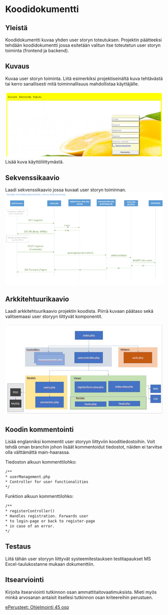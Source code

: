 # Koodidokumentti

## Yleistä
Koodidokumentti kuvaa yhden user storyn toteutuksen. Projektin päätteeksi tehdään koodidokumentti jossa esitetään valitun itse toteutetun user storyn toiminta (frontend ja backend).

## Kuvaus
Kuvaa user storyn toiminta. Liitä esimerkiksi projektiseinältä kuva tehtävästä tai kerro sanallisesti mitä toiminnallisuus mahdollistaa käyttäjälle.

![Kuva käyttöliittymästä](./kuvat/ui_example.png)
Lisää kuva käyttöliittymästä.

## Sekvenssikaavio
Laadi sekvenssikaavio jossa kuvaat user storyn toiminnan.
![Sekvenssikaavio](./kuvat/sekvenssi_example.png)

## Arkkitehtuurikaavio
Laadi arkkitehtuurikaavio projektin koodista. Piirrä kuvaan päätaso sekä valitsemaasi user storyyn liittyvät komponentit.

![Arkkitehtuurikaavio](./kuvat/arkkitehtuuri_example.png)

## Koodin kommentointi
Lisää englanniksi kommentit user storyyn liittyviin kooditiedostoihin. Voit tehdä oman branchin johon lisäät kommentoidut tiedostot, näiden ei tarvitse olla välttämättä main-haarassa.

Tiedoston alkuun kommenttilohko:

    /**
    * userManagement.php
    * Controller for user functionalities
    */

Funktion alkuun kommenttilohko:

    /**
    * registerController()
    * Handles registration. Forwards user
    * to login-page or back to register-page
    * in case of an error.
    */

## Testaus
Liitä tähän user storyyn liittyvät systeemitestauksen testitapaukset MS Excel-taulukostanne mukaan dokumenttiin.

## Itsearviointi
Kirjoita itsearviointi tutkinnon osan ammattitaitovaatimuksista. Mieti myös minkä arvosanan antaisit itsellesi tutkinnon osan kriteereihin perustuen.

[ePerusteet: Ohjelmointi 45 osp](https://eperusteet.opintopolku.fi/#/fi/ammatillinen/6779583/tutkinnonosat/6810819)

